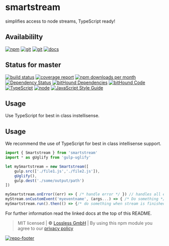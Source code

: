 # smartstream

simplifies access to node streams, TypeScript ready!

## Availabililty

[![npm](https://pushrocks.gitlab.io/assets/repo-button-npm.svg)](https://www.npmjs.com/package/smartstream)
[![git](https://pushrocks.gitlab.io/assets/repo-button-git.svg)](https://GitLab.com/pushrocks/smartstream)
[![git](https://pushrocks.gitlab.io/assets/repo-button-mirror.svg)](https://github.com/pushrocks/smartstream)
[![docs](https://pushrocks.gitlab.io/assets/repo-button-docs.svg)](https://pushrocks.gitlab.io/smartstream/)

## Status for master

[![build status](https://GitLab.com/pushrocks/smartstream/badges/master/build.svg)](https://GitLab.com/pushrocks/smartstream/commits/master)
[![coverage report](https://GitLab.com/pushrocks/smartstream/badges/master/coverage.svg)](https://GitLab.com/pushrocks/smartstream/commits/master)
[![npm downloads per month](https://img.shields.io/npm/dm/smartstream.svg)](https://www.npmjs.com/package/smartstream)
[![Dependency Status](https://david-dm.org/pushrocks/smartstream.svg)](https://david-dm.org/pushrocks/smartstream)
[![bitHound Dependencies](https://www.bithound.io/github/pushrocks/smartstream/badges/dependencies.svg)](https://www.bithound.io/github/pushrocks/smartstream/master/dependencies/npm)
[![bitHound Code](https://www.bithound.io/github/pushrocks/smartstream/badges/code.svg)](https://www.bithound.io/github/pushrocks/smartstream)
[![TypeScript](https://img.shields.io/badge/TypeScript-2.x-blue.svg)](https://nodejs.org/dist/latest-v6.x/docs/api/)
[![node](https://img.shields.io/badge/node->=%206.x.x-blue.svg)](https://nodejs.org/dist/latest-v6.x/docs/api/)
[![JavaScript Style Guide](https://img.shields.io/badge/code%20style-standard-brightgreen.svg)](http://standardjs.com/)

## Usage

Use TypeScript for best in class instellisense.

## Usage

We recommend the use of TypeScript for best in class intellisense support.

```typescript
import { Smartstream } from 'smartstream'
import * as gUglify from 'gulp-uglify'

let mySmartstream = new Smartstream([
    gulp.src(['./file1.js','./file2.js']),
    gUglify(),
    gulp.dest('./some/output/path')
])

mySmartstream.onError((err) => { /* handle error */ }) // handles all errors in stream
myStream.onCustomEvent('myeventname', (args...) => { /* Do something */ }) // emit an custom event anywhere in your stream
mySmartstream.run().then(() => {/* do something when stream is finished */})
```

For further information read the linked docs at the top of this README.

> MIT licensed | **&copy;** [Lossless GmbH](https://lossless.gmbh)
> | By using this npm module you agree to our [privacy policy](https://lossless.gmbH/privacy.html)

[![repo-footer](https://pushrocks.gitlab.io/assets/repo-footer.svg)](https://lossless.com)
